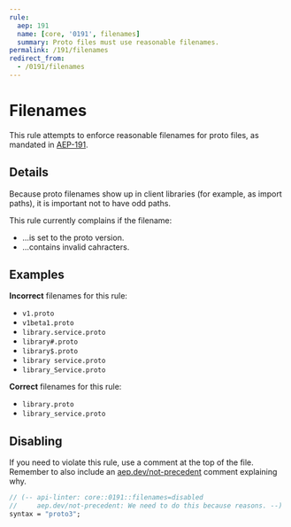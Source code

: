 ```yaml
---
rule:
  aep: 191
  name: [core, '0191', filenames]
  summary: Proto files must use reasonable filenames.
permalink: /191/filenames
redirect_from:
  - /0191/filenames
---
```


# Filenames

This rule attempts to enforce reasonable filenames for proto files, as mandated
in [AEP-191][].

## Details

Because proto filenames show up in client libraries (for example, as import
paths), it is important not to have odd paths.

This rule currently complains if the filename:

- ...is set to the proto version.
- ...contains invalid cahracters.

## Examples

**Incorrect** filenames for this rule:

- `v1.proto`
- `v1beta1.proto`
- `library.service.proto`
- `library#.proto`
- `library$.proto`
- `library service.proto`
- `library_Service.proto`

**Correct** filenames for this rule:

- `library.proto`
- `library_service.proto`

## Disabling

If you need to violate this rule, use a comment at the top of the file.
Remember to also include an [aep.dev/not-precedent][] comment explaining why.

```proto
// (-- api-linter: core::0191::filenames=disabled
//     aep.dev/not-precedent: We need to do this because reasons. --)
syntax = "proto3";
```

[aep-191]: https://aep.dev/191
[aep.dev/not-precedent]: https://aep.dev/not-precedent
